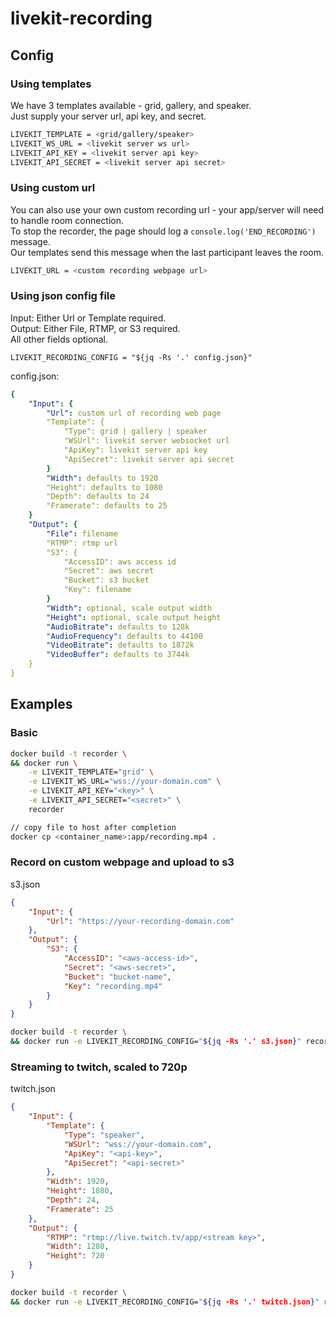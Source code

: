 # livekit-recording

## Config

### Using templates

We have 3 templates available - grid, gallery, and speaker.  
Just supply your server url, api key, and secret.
```bash
LIVEKIT_TEMPLATE = <grid/gallery/speaker>
LIVEKIT_WS_URL = <livekit server ws url>
LIVEKIT_API_KEY = <livekit server api key>
LIVEKIT_API_SECRET = <livekit server api secret>
```

### Using custom url

You can also use your own custom recording url - your app/server will need to handle room connection.  
To stop the recorder, the page should log a `console.log('END_RECORDING')` message.  
Our templates send this message when the last participant leaves the room. 

```bash
LIVEKIT_URL = <custom recording webpage url>
```

### Using json config file

Input: Either Url or Template required.  
Output: Either File, RTMP, or S3 required.  
All other fields optional.

```
LIVEKIT_RECORDING_CONFIG = "${jq -Rs '.' config.json}"
```
config.json:
```yaml
{   
    "Input": {
        "Url": custom url of recording web page
        "Template": {
            "Type": grid | gallery | speaker
            "WSUrl": livekit server websocket url
            "ApiKey": livekit server api key
            "ApiSecret": livekit server api secret
        }
        "Width": defaults to 1920
        "Height": defaults to 1080
        "Depth": defaults to 24
        "Framerate": defaults to 25
    }
    "Output": {
        "File": filename
        "RTMP": rtmp url
        "S3": {
            "AccessID": aws access id
            "Secret": aws secret
            "Bucket": s3 bucket
            "Key": filename
        }
        "Width": optional, scale output width
        "Height": optional, scale output height
        "AudioBitrate": defaults to 128k
        "AudioFrequency": defaults to 44100
        "VideoBitrate": defaults to 1872k
        "VideoBuffer": defaults to 3744k
    }
}
```

## Examples

### Basic

```bash
docker build -t recorder \
&& docker run \
    -e LIVEKIT_TEMPLATE="grid" \
    -e LIVEKIT_WS_URL="wss://your-domain.com" \
    -e LIVEKIT_API_KEY="<key>" \
    -e LIVEKIT_API_SECRET="<secret>" \
    recorder

// copy file to host after completion
docker cp <container_name>:app/recording.mp4 .
```

### Record on custom webpage and upload to s3

s3.json
```json
{
    "Input": {
        "Url": "https://your-recording-domain.com"
    },
    "Output": {
        "S3": {
            "AccessID": "<aws-access-id>",
            "Secret": "<aws-secret>",
            "Bucket": "bucket-name",
            "Key": "recording.mp4"
        }
    }
}
```

```bash
docker build -t recorder \
&& docker run -e LIVEKIT_RECORDING_CONFIG="${jq -Rs '.' s3.json}" recorder
```

### Streaming to twitch, scaled to 720p

twitch.json
```json
{
    "Input": {
        "Template": {
            "Type": "speaker",
            "WSUrl": "wss://your-domain.com",
            "ApiKey": "<api-key>",
            "ApiSecret": "<api-secret>"
        },
        "Width": 1920,
        "Height": 1080,
        "Depth": 24,
        "Framerate": 25
    },
    "Output": {
        "RTMP": "rtmp://live.twitch.tv/app/<stream key>",
        "Width": 1280,
        "Height": 720
    }
}
```

```bash
docker build -t recorder \
&& docker run -e LIVEKIT_RECORDING_CONFIG="${jq -Rs '.' twitch.json}" recorder
```
